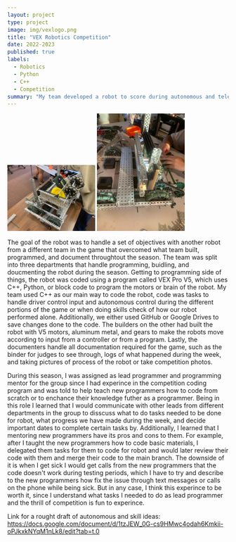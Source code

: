 ```yaml
---
layout: project
type: project
image: img/vexlogo.png
title: "VEX Robotics Competition"
date: 2022-2023
published: true
labels:
  - Robotics
  - Python
  - C++
  - Competition
summary: "My team developed a robot to score during autonomous and teleop period of the game and handle a skills portion on the side of the game."
---
```


<div class="text-center p-4">
  <img width="200px" class="img-fluid" src="../img/robot.JPEG">
  <img width="200px" class="img-fluid" src="../img/mockup.JPEG">
</div>

The goal of the robot was to handle a set of objectives with another robot from a different team in the game that overcomed what team built, programmed, and document throughtout the season. The team was split into three departments that handle programming, buidling, and doucmenting the robot during the season. Getting to programming side of things, the robot was coded using a program called VEX Pro V5, which uses C++, Python, or block code to program the motors or brain of the robot. My team used C++ as our main way to code the robot, code was tasks to handle driver control input and autonomous control during the different portions of the game or when doing skills check of how our robot performed alone. Additionally, we either used GitHub or Google Drives to save changes done to the code. The builders on the other had built the robot with V5 motors, aluminum metal, and gears to make the robots move according to input from a controller or from a program. Lastly, the documenters handle all documentation required for the game, such as the binder for judges to see through, logs of what happened during the week, and taking pictures of process of the robot or take competition photos.

During this season, I was assigned as lead programmer and programming mentor for the group since I had experince in the competition coding program and was told to help teach new programmers how to code from scratch or to enchance their knowledge futher as a programmer. Being in this role I learned that I would communicate with other leads from different departments in the group to disscuss what to do tasks needed to be done for robot, what progress we have made during the week, and decide important dates to complete certain tasks by. Additionally, I learned that I mentoring new programmers have its pros and cons to them. For example, after I taught the new programmers how to code basic materials, I delegated them tasks for them to code for robot and would later review their code with them and merge their code to the main branch. The downside of it is when I get sick I would get calls from the new programmers that the code doesn't work during testing periods, which I have to try and describe to the new programmers how fix the issue through text messages or calls on the phone while being sick. But in any case, I think this experince to be worth it, since I understand what tasks I needed to do as lead programmer and the thrill of competition is fun to experince.

Link for a rought draft of autonomous and skill ideas: <https://docs.google.com/document/d/1tzJEW_0G-cs9HMwc4odah6Kmkii-oPJkxkNYqM1nLk8/edit?tab=t.0>
